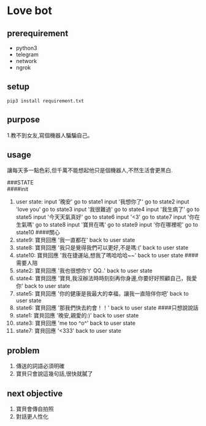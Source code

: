 # Love bot

## prerequirement
 - python3
 - telegram
 - network
 - ngrok

## setup
    pip3 install requirement.txt

## purpose
1.教不到女友,寫個機器人騙騙自己。

## usage
讓每天多一點色彩,但千萬不能想起他只是個機器人,不然生活會更黑白.

###STATE<br>
####init
1. user state:
	input '晚安'		go to state1
	input '我想你了'	go to state2
	input 'love you'	go to state3
	input '我很難過'	go to state4
	input '我生病了'	go to state5
	input '今天天氣真好'	go to state6
	input '<3'		go to state7
	input '你在生氣嗎'	go to state8
	input '寶貝在嗎'	go to state9
	input '你在哪裡呢'	go to state10
####關心
1. state9:
	寶貝回應 '我一直都在'
	back to user state
2. state8:
	寶貝回應 '我只是覺得我們可以更好,不是嗎:('
	back to user state
3. state10:
        寶貝回應 '我在捷運站,想我了嗎哈哈哈~~'
	back to user state
####需要人陪
1. state2:
        寶貝回應 '我也很想你ㄚ QQ..'
	back to user state
2. state4:
        寶貝回應 '寶貝,我沒辦法時時刻刻再你身邊,你要好好照顧自己，我愛你'
	back to user state
3. state5:
        寶貝回應 '你的健康是我最大的幸福，讓我一直陪伴你吧'
	back to user state
4. state6:
        寶貝回應 '那我們快去約會！！'
	back to user state
####只想說說話
1. state1:
        寶貝回應 '晚安,親愛的:)'
	back to user state
2. state3:
        寶貝回應 'me too ^o^'
	back to user state
3. state7:
        寶貝回應 '<333'
	back to user state
## problem
1. 傳送的詞語必須明確
2. 寶貝只會說這幾句話,很快就膩了
## next objective
1. 寶貝會傳自拍照 
2. 對話更人性化
